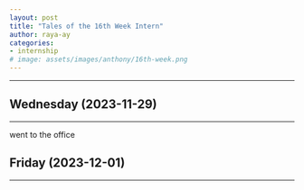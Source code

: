 ```yaml
---
layout: post
title: "Tales of the 16th Week Intern"
author: raya-ay
categories: 
- internship
# image: assets/images/anthony/16th-week.png
---
```




---



## Wednesday (2023-11-29)
---

went to the office

## Friday (2023-12-01)
---

